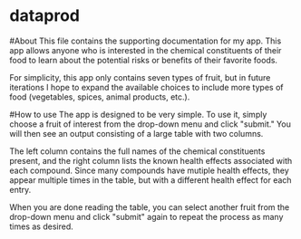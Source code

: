 # dataprod

#About
This file contains the supporting documentation for my app. This app allows anyone who is interested in 
the chemical constituents of their food to learn about the potential risks or benefits of their favorite foods. 

For simplicity, this app only contains seven types of fruit, but in future iterations I hope to expand the available choices to include more types of food (vegetables, spices, animal products, etc.).

#How to use
The app is designed to be very simple. To use it, simply choose a fruit of interest from the drop-down menu and click "submit." You will then see an output consisting of a large table with two columns. 

The left column contains the full names of the chemical constituents present, and the right column lists the known health effects associated with each compound. Since many compounds have mutiple health effects, they appear multiple times in the table, but with a different health effect for each entry.

When you are done reading the table, you can select another fruit from the drop-down menu and click "submit" again to repeat the process as many times as desired.
